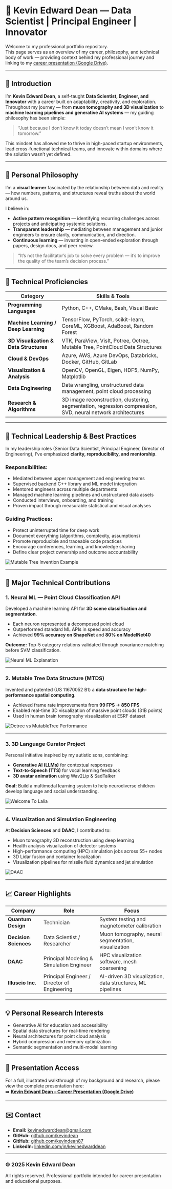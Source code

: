 # 👋 Kevin Edward Dean — Data Scientist | Principal Engineer | Innovator

Welcome to my professional portfolio repository.  
This page serves as an overview of my career, philosophy, and technical body of work — providing context behind my professional journey and linking to my [career presentation (Google Drive)](https://drive.google.com/file/d/1OTn4FGuy-RpomlOSttQpGxnbBXm7HQq_/view?usp=sharing).

---

## 🧭 Introduction

I’m **Kevin Edward Dean**, a self-taught **Data Scientist, Engineer, and Innovator** with a career built on adaptability, creativity, and exploration.  
Throughout my journey — from **muon tomography and 3D visualization** to **machine learning pipelines and generative AI systems** — my guiding philosophy has been simple:

> “Just because I don’t know it today doesn’t mean I won’t know it tomorrow.”

This mindset has allowed me to thrive in high-paced startup environments, lead cross-functional technical teams, and innovate within domains where the solution wasn’t yet defined.

---

## 🌱 Personal Philosophy

I’m a **visual learner** fascinated by the relationship between data and reality — how numbers, patterns, and structures reveal truths about the world around us.

I believe in:
- **Active pattern recognition** — identifying recurring challenges across projects and anticipating systemic solutions.  
- **Transparent leadership** — mediating between management and junior engineers to ensure clarity, communication, and direction.  
- **Continuous learning** — investing in open-ended exploration through papers, design docs, and peer review.

> “It’s not the facilitator’s job to solve every problem — it’s to improve the quality of the team’s decision process.”

---

## 🧠 Technical Proficiencies

| Category | Skills & Tools |
|-----------|----------------|
| **Programming Languages** | Python, C++, CMake, Bash, Visual Basic |
| **Machine Learning / Deep Learning** | TensorFlow, PyTorch, scikit-learn, CoreML, XGBoost, AdaBoost, Random Forest |
| **3D Visualization & Data Structures** | VTK, ParaView, VisIt, Potree, Octree, Mutable Tree, PointCloud Data Structures |
| **Cloud & DevOps** | Azure, AWS, Azure DevOps, Databricks, Docker, GitHub, GitLab |
| **Visualization & Analysis** | OpenCV, OpenGL, Eigen, HDF5, NumPy, Matplotlib |
| **Data Engineering** | Data wrangling, unstructured data management, point cloud processing |
| **Research & Algorithms** | 3D image reconstruction, clustering, segmentation, regression compression, SVD, neural network architectures |

---

## 🧩 Technical Leadership & Best Practices

In my leadership roles (Senior Data Scientist, Principal Engineer, Director of Engineering), I’ve emphasized **clarity, reproducibility, and mentorship**.

### Responsibilities:
- Mediated between upper management and engineering teams  
- Supervised backend C++ library and ML model integration  
- Mentored engineers across multiple departments  
- Managed machine learning pipelines and unstructured data assets  
- Conducted interviews, onboarding, and training  
- Proven impact through measurable statistical and visual analyses  

### Guiding Practices:
- Protect uninterrupted time for deep work  
- Document everything (algorithms, complexity, assumptions)  
- Promote reproducible and traceable code practices  
- Encourage conferences, learning, and knowledge sharing  
- Define clear project ownership and outcome accountability  

![Mutable Tree Invention Example](images/MutableTreeDiagramFromPresentation.png)

---

## 🔬 Major Technical Contributions

### **1. Neural ML — Point Cloud Classification API**
Developed a machine learning API for **3D scene classification and segmentation**.  
- Each neuron represented a decomposed point cloud  
- Outperformed standard ML APIs in speed and accuracy  
- Achieved **99% accuracy on ShapeNet** and **80% on ModelNet40**

**Outcome:** Top-5 category relations validated through covariance matching before SVM classification.

![Neural ML Explanation](images/neuralML.png)

---

### **2. Mutable Tree Data Structure (MTDS)**
Invented and patented (US 11670052 B1) a **data structure for high-performance spatial computing**.  
- Achieved frame rate improvements from **99 FPS → 850 FPS**  
- Enabled real-time 3D visualization of massive point clouds (31B points)  
- Used in human brain tomography visualization at ESRF dataset

![Octree vs MutableTree Performance](images/octreeVsmutabletreePerformance.png)

---

### **3. 3D Language Curator Project**
Personal initiative inspired by my autistic sons, combining:
- **Generative AI (LLMs)** for contextual responses  
- **Text-to-Speech (TTS)** for vocal learning feedback  
- **3D avatar animation** using Wav2Lip & SadTalker  

**Goal:** Build a multimodal learning system to help neurodiverse children develop language and social understanding.

![Welcome To Lalia](images/WelcomeToLalia.png)

---

### **4. Visualization and Simulation Engineering**
At **Decision Sciences** and **DAAC**, I contributed to:
- Muon tomography 3D reconstruction using deep learning  
- Health analysis visualization of detector systems  
- High-performance computing (HPC) simulation jobs across 55+ nodes  
- 3D Lidar fusion and container localization  
- Visualization pipelines for missile fluid dynamics and jet simulation  

![DAAC](images/DAAC.png)

---

## 📈 Career Highlights

| Company | Role | Focus |
|----------|------|-------|
| **Quantum Design** | Technician | System testing and magnetometer calibration |
| **Decision Sciences** | Data Scientist / Researcher | Muon tomography, neural segmentation, visualization |
| **DAAC** | Principal Modeling & Simulation Engineer | HPC visualization software, mesh coarsening |
| **Illuscio Inc.** | Principal Engineer / Director of Engineering | AI-driven 3D visualization, data structures, ML pipelines |

---

## 💡 Personal Research Interests

- Generative AI for education and accessibility  
- Spatial data structures for real-time rendering  
- Neural architectures for point cloud analysis  
- Hybrid compression and memory optimization  
- Semantic segmentation and multi-modal learning  

---

## 🔗 Presentation Access

For a full, illustrated walkthrough of my background and research, please view the complete presentation here:  
➡️ [**Kevin Edward Dean – Career Presentation (Google Drive)**](https://drive.google.com/file/d/1OTn4FGuy-RpomlOSttQpGxnbBXm7HQq_/view?usp=sharing)

---

## ✉️ Contact

- **Email:** kevinedwarddean@gmail.com
- **GitHub:** [github.com/kevindean](https://github.com/kevindean87)  
- **GitHub:** [github.com/kevindean87](https://github.com/kevindean87)  
- **LinkedIn:** [linkedin.com/in/kevinedwarddean](https://www.linkedin.com/in/kevin-dean-9a67a728/)  

---

### © 2025 Kevin Edward Dean  
All rights reserved. Professional portfolio intended for career presentation and educational purposes.
